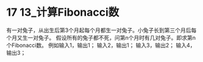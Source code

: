# 17 **13_计算Fibonacci数**
有一对兔子，从出生后第3个月起每个月都生一对兔子。小兔子长到第三个月后每个月又生一对兔子。
假设所有的兔子都不死，问第n个月时有几对兔子。即求第n个Fibonacci数。
例如输入1，输出1；
输入2，输出1；
输入3，输出2；
输入4，输出3；
